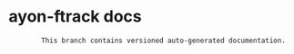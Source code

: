 # ayon-ftrack docs

            This branch contains versioned auto-generated documentation.

            